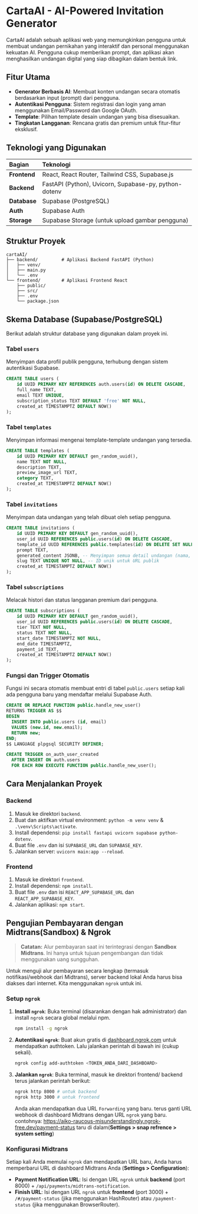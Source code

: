 # CartaAI - AI-Powered Invitation Generator

CartaAI adalah sebuah aplikasi web yang memungkinkan pengguna untuk membuat undangan pernikahan yang interaktif dan personal menggunakan kekuatan AI. Pengguna cukup memberikan prompt, dan aplikasi akan menghasilkan undangan digital yang siap dibagikan dalam bentuk link.

## Fitur Utama

-   **Generator Berbasis AI**: Membuat konten undangan secara otomatis berdasarkan input (prompt) dari pengguna.
-   **Autentikasi Pengguna**: Sistem registrasi dan login yang aman menggunakan Email/Password dan Google OAuth.
-   **Template**: Pilihan template desain undangan yang bisa disesuaikan.
-   **Tingkatan Langganan**: Rencana gratis dan premium untuk fitur-fitur eksklusif.

## Teknologi yang Digunakan

| Bagian   | Teknologi                                                              |
| :------- | :--------------------------------------------------------------------- |
| **Frontend** | React, React Router, Tailwind CSS, Supabase.js                       |
| **Backend**  | FastAPI (Python), Uvicorn, Supabase-py, python-dotenv                |
| **Database** | Supabase (PostgreSQL)                                                |
| **Auth**     | Supabase Auth                                                        |
| **Storage**  | Supabase Storage (untuk upload gambar pengguna)                      |

## Struktur Proyek

```
cartaAI/
├── backend/         # Aplikasi Backend FastAPI (Python)
│   ├── venv/
│   ├── main.py
│   └── .env
└── frontend/        # Aplikasi Frontend React
    ├── public/
    ├── src/
    ├── .env
    └── package.json
```

## Skema Database (Supabase/PostgreSQL)

Berikut adalah struktur database yang digunakan dalam proyek ini.

### Tabel `users`
Menyimpan data profil publik pengguna, terhubung dengan sistem autentikasi Supabase.

```sql
CREATE TABLE users (
    id UUID PRIMARY KEY REFERENCES auth.users(id) ON DELETE CASCADE,
    full_name TEXT,
    email TEXT UNIQUE,
    subscription_status TEXT DEFAULT 'free' NOT NULL,
    created_at TIMESTAMPTZ DEFAULT NOW()
);
```

### Tabel `templates`
Menyimpan informasi mengenai template-template undangan yang tersedia.

```sql
CREATE TABLE templates (
    id UUID PRIMARY KEY DEFAULT gen_random_uuid(),
    name TEXT NOT NULL,
    description TEXT,
    preview_image_url TEXT,
    category TEXT,
    created_at TIMESTAMPTZ DEFAULT NOW()
);
```

### Tabel `invitations`
Menyimpan data undangan yang telah dibuat oleh setiap pengguna.

```sql
CREATE TABLE invitations (
    id UUID PRIMARY KEY DEFAULT gen_random_uuid(),
    user_id UUID REFERENCES public.users(id) ON DELETE CASCADE,
    template_id UUID REFERENCES public.templates(id) ON DELETE SET NULL,
    prompt TEXT,
    generated_content JSONB, -- Menyimpan semua detail undangan (nama, alamat, jadwal, URL foto)
    slug TEXT UNIQUE NOT NULL, -- ID unik untuk URL publik
    created_at TIMESTAMPTZ DEFAULT NOW()
);
```

### Tabel `subscriptions`
Melacak histori dan status langganan premium dari pengguna.

```sql
CREATE TABLE subscriptions (
    id UUID PRIMARY KEY DEFAULT gen_random_uuid(),
    user_id UUID REFERENCES public.users(id) ON DELETE CASCADE,
    tier TEXT NOT NULL,
    status TEXT NOT NULL,
    start_date TIMESTAMPTZ NOT NULL,
    end_date TIMESTAMPTZ,
    payment_id TEXT,
    created_at TIMESTAMPTZ DEFAULT NOW()
);
```

### Fungsi dan Trigger Otomatis
Fungsi ini secara otomatis membuat entri di tabel `public.users` setiap kali ada pengguna baru yang mendaftar melalui Supabase Auth.

```sql
CREATE OR REPLACE FUNCTION public.handle_new_user()
RETURNS TRIGGER AS $$
BEGIN
  INSERT INTO public.users (id, email)
  VALUES (new.id, new.email);
  RETURN new;
END;
$$ LANGUAGE plpgsql SECURITY DEFINER;

CREATE TRIGGER on_auth_user_created
  AFTER INSERT ON auth.users
  FOR EACH ROW EXECUTE FUNCTION public.handle_new_user();
```

## Cara Menjalankan Proyek

### Backend
1.  Masuk ke direktori `backend`.
2.  Buat dan aktifkan virtual environment: `python -m venv venv` & `.\venv\Scripts\activate`.
3.  Install dependensi: `pip install fastapi uvicorn supabase python-dotenv`.
4.  Buat file `.env` dan isi `SUPABASE_URL` dan `SUPABASE_KEY`.
5.  Jalankan server: `uvicorn main:app --reload`.

### Frontend
1.  Masuk ke direktori `frontend`.
2.  Install dependensi: `npm install`.
3.  Buat file `.env` dan isi `REACT_APP_SUPABASE_URL` dan `REACT_APP_SUPABASE_KEY`.
4.  Jalankan aplikasi: `npm start`.

## Pengujian Pembayaran dengan Midtrans(Sandbox) & Ngrok

> **Catatan:** Alur pembayaran saat ini terintegrasi dengan **Sandbox Midtrans**. Ini hanya untuk tujuan pengembangan dan tidak menggunakan uang sungguhan.

Untuk menguji alur pembayaran secara lengkap (termasuk notifikasi/webhook dari Midtrans), server backend lokal Anda harus bisa diakses dari internet. Kita menggunakan `ngrok` untuk ini.

### Setup `ngrok`

1.  **Install `ngrok`**: Buka terminal (disarankan dengan hak administrator) dan install `ngrok` secara global melalui npm.
    ```bash
    npm install -g ngrok
    ```

2.  **Autentikasi `ngrok`**: Buat akun gratis di [dashboard.ngrok.com](https://dashboard.ngrok.com) untuk mendapatkan authtoken. Lalu jalankan perintah di bawah ini (cukup sekali).
    ```bash
    ngrok config add-authtoken <TOKEN_ANDA_DARI_DASHBOARD>
    ```

3.  **Jalankan `ngrok`**: Buka terminal, masuk ke direktori frontend/ backend terus jalankan perintah berikut:
    ```bash
    ngrok http 8000 # untuk backend
    ngrok http 3000 # untuk frontend
    ```
    Anda akan mendapatkan dua URL `Forwarding` yang baru.
    terus ganti URL webhook di dashboard Midtrans dengan URL `ngrok` yang baru.
    contohnya: https://aiko-raucous-misunderstandingly.ngrok-free.dev/payment-status
    taru di dalam(**Settings > snap refrence > system setting**)

### Konfigurasi Midtrans

Setiap kali Anda memulai `ngrok` dan mendapatkan URL baru, Anda harus memperbarui URL di dashboard Midtrans Anda (**Settings > Configuration**):

-   **Payment Notification URL**: Isi dengan URL `ngrok` untuk **backend** (port 8000) + `/api/payments/midtrans-notification`.
-   **Finish URL**: Isi dengan URL `ngrok` untuk **frontend** (port 3000) + `/#/payment-status` (jika menggunakan HashRouter) atau `/payment-status` (jika menggunakan BrowserRouter).
